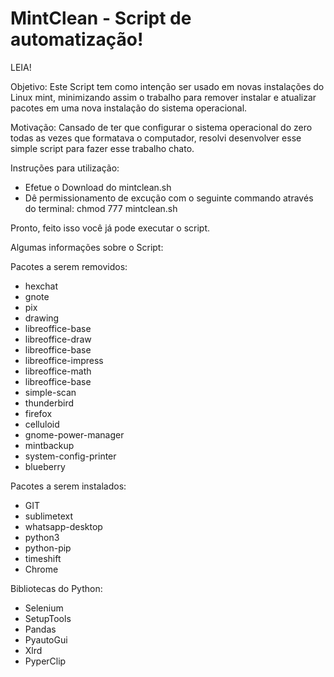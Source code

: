 # MintClean - Script de automatização!
LEIA!

Objetivo: Este Script tem como intenção ser usado em novas instalações do Linux mint, minimizando assim o trabalho para remover instalar e atualizar pacotes em uma nova instalação do sistema operacional.

Motivação: Cansado de ter que configurar o sistema operacional do zero todas as vezes que formatava o computador, resolvi desenvolver esse simple script para fazer esse trabalho chato.

Instruções para utilização:

- Efetue o Download do mintclean.sh
- Dê permissionamento de excução com o seguinte commando através do terminal: chmod 777 mintclean.sh

Pronto, feito isso você já pode executar o script.

Algumas informações sobre o Script:

Pacotes a serem removidos:
  - hexchat
  - gnote
  - pix
  - drawing
  - libreoffice-base
  - libreoffice-draw
  - libreoffice-base
  - libreoffice-impress
  - libreoffice-math
  - libreoffice-base
  - simple-scan
  - thunderbird
  - firefox
  - celluloid
  - gnome-power-manager
  - mintbackup
  - system-config-printer
  - blueberry

Pacotes a serem instalados:
  - GIT
  - sublimetext
  - whatsapp-desktop
  - python3
  - python-pip
  - timeshift
  - Chrome
  
Bibliotecas do Python:
  - Selenium
  - SetupTools
  - Pandas
  - PyautoGui
  - Xlrd
  - PyperClip
